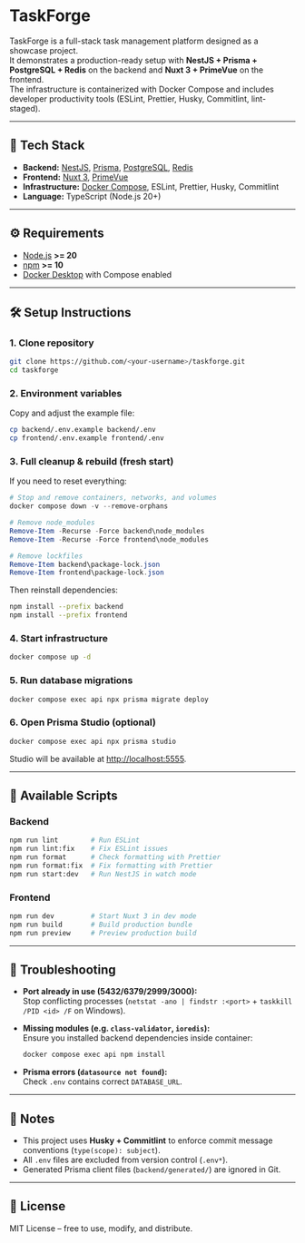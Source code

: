 # TaskForge

TaskForge is a full-stack task management platform designed as a showcase project.  
It demonstrates a production-ready setup with **NestJS + Prisma + PostgreSQL + Redis** on the backend and **Nuxt 3 + PrimeVue** on the frontend.  
The infrastructure is containerized with Docker Compose and includes developer productivity tools (ESLint, Prettier, Husky, Commitlint, lint-staged).

---

## 🚀 Tech Stack

- **Backend:** [NestJS](https://nestjs.com/), [Prisma](https://www.prisma.io/), [PostgreSQL](https://www.postgresql.org/), [Redis](https://redis.io/)
- **Frontend:** [Nuxt 3](https://nuxt.com/), [PrimeVue](https://primevue.org/)
- **Infrastructure:** [Docker Compose](https://docs.docker.com/compose/), ESLint, Prettier, Husky, Commitlint
- **Language:** TypeScript (Node.js 20+)

---

## ⚙️ Requirements

- [Node.js](https://nodejs.org/) **>= 20**
- [npm](https://www.npmjs.com/) **>= 10**
- [Docker Desktop](https://www.docker.com/products/docker-desktop) with Compose enabled

---

## 🛠️ Setup Instructions

### 1. Clone repository

```bash
git clone https://github.com/<your-username>/taskforge.git
cd taskforge
```

### 2. Environment variables

Copy and adjust the example file:

```bash
cp backend/.env.example backend/.env
cp frontend/.env.example frontend/.env
```

### 3. Full cleanup & rebuild (fresh start)

If you need to reset everything:

```powershell
# Stop and remove containers, networks, and volumes
docker compose down -v --remove-orphans

# Remove node_modules
Remove-Item -Recurse -Force backend\node_modules
Remove-Item -Recurse -Force frontend\node_modules

# Remove lockfiles
Remove-Item backend\package-lock.json
Remove-Item frontend\package-lock.json
```

Then reinstall dependencies:

```bash
npm install --prefix backend
npm install --prefix frontend
```

### 4. Start infrastructure

```bash
docker compose up -d
```

### 5. Run database migrations

```bash
docker compose exec api npx prisma migrate deploy
```

### 6. Open Prisma Studio (optional)

```bash
docker compose exec api npx prisma studio
```

Studio will be available at [http://localhost:5555](http://localhost:5555).

---

## 📜 Available Scripts

### Backend

```bash
npm run lint        # Run ESLint
npm run lint:fix    # Fix ESLint issues
npm run format      # Check formatting with Prettier
npm run format:fix  # Fix formatting with Prettier
npm run start:dev   # Run NestJS in watch mode
```

### Frontend

```bash
npm run dev         # Start Nuxt 3 in dev mode
npm run build       # Build production bundle
npm run preview     # Preview production build
```

---

## 🐞 Troubleshooting

- **Port already in use (5432/6379/2999/3000):**  
  Stop conflicting processes (`netstat -ano | findstr :<port>` + `taskkill /PID <id> /F` on Windows).

- **Missing modules (e.g. `class-validator`, `ioredis`):**  
  Ensure you installed backend dependencies inside container:

  ```bash
  docker compose exec api npm install
  ```

- **Prisma errors (`datasource not found`):**  
  Check `.env` contains correct `DATABASE_URL`.

---

## 📌 Notes

- This project uses **Husky + Commitlint** to enforce commit message conventions (`type(scope): subject`).
- All `.env` files are excluded from version control (`.env*`).
- Generated Prisma client files (`backend/generated/`) are ignored in Git.

---

## 📄 License

MIT License – free to use, modify, and distribute.
